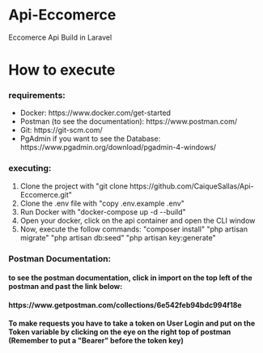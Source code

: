 # Api-Eccomerce
Eccomerce Api Build in Laravel

<h1>How to execute</h1>

<h3> requirements: </h3>
<ul>
<li> Docker: https://www.docker.com/get-started </li>
<li> Postman (to see the documentation): https://www.postman.com/ </l1>
<li> Git: https://git-scm.com/ </l1>
<li> PgAdmin if you want to see the Database: https://www.pgadmin.org/download/pgadmin-4-windows/ </li>
</ul>

<h3>executing: </h3>
<ol>
<li>Clone the project with "git clone https://github.com/CaiqueSallas/Api-Eccomerce.git"  </li>
<li>Clone the .env file with "copy .env.example .env"</li>
<li>Run Docker with "docker-compose up -d --build"</li>
<li>Open your docker, click on the api container and open the CLI window</li>
<li>Now, execute the follow commands: "composer install" "php artisan migrate" "php artisan db:seed" "php artisan key:generate"
</ol>

<h3> Postman Documentation: </h3>
<h4> to see the postman documentation, click in import on the top left of the postman and past the link below: </h4>
<h4>https://www.getpostman.com/collections/6e542feb94bdc994f18e</h4>
<h4> To make requests you have to take a token on User Login and put on the Token variable by clicking on the eye on the right top of postman (Remember to put a "Bearer" before the token key)</h4>
